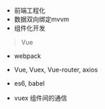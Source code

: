 - 前端工程化
- 数据双向绑定mvvm
- 组件化开发

> Vue

- webpack
- Vue, Vuex, Vue-router, axios
- es6, babel

- vuex 组件间的通信
